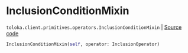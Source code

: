 # InclusionConditionMixin
`toloka.client.primitives.operators.InclusionConditionMixin` | [Source code](https://github.com/Toloka/toloka-kit/blob/v1.2.3/src/client/primitives/operators.py#L171)

```python
InclusionConditionMixin(self, operator: InclusionOperator)
```

